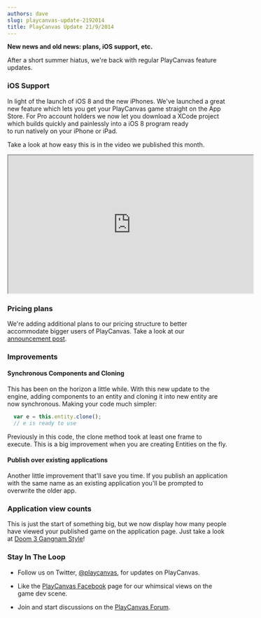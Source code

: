 ```yaml
---
authors: dave
slug: playcanvas-update-2192014
title: PlayCanvas Update 21/9/2014
---
```


**New news and old news: plans, iOS support, etc.**

After a short summer hiatus, we're back with regular PlayCanvas feature updates.

### iOS Support

In light of the launch of iOS 8 and the new iPhones. We've launched a great new feature which lets you get your PlayCanvas game straight on the App Store. For Pro account holders we now let you download a XCode project which builds quickly and painlessly into a iOS 8 program ready to run natively on your iPhone or iPad.

Take a look at how easy this is in the video we published this month.

<div className="iframe-container">
    <iframe loading="lazy" width="560" height="315" src="https://www.youtube.com/embed/TzHn60xlqCc" title="YouTube video player" allow="accelerometer; autoplay; clipboard-write; encrypted-media; gyroscope; picture-in-picture" allowfullscreen></iframe>
</div>

### Pricing plans

We're adding additional plans to our pricing structure to better accommodate bigger users of PlayCanvas. Take a look at our [announcement post](https://blog.playcanvas.com/new-plans/).

### Improvements

#### Synchronous Components and Cloning

This has been on the horizon a little while. With this new update to the engine, adding components to an entity and cloning it into new entity are now synchronous. Making your code much simpler:

```javascript
  var e = this.entity.clone();
  // e is ready to use
```

Previously in this code, the clone method took at least one frame to execute. This is a big improvement when you are creating Entities on the fly.

#### Publish over existing applications

Another little improvement that'll save you time. If you publish an application with the same name as an existing application you'll be prompted to overwrite the older app.

### Application view counts

This is just the start of something big, but we now display how many people have viewed your published game on the application page. Just take a look at [Doom 3 Gangnam Style](https://playcanv.as/p/iCL6sxgF/)!

### Stay In The Loop

- Follow us on Twitter, [@playcanvas](https://twitter.com/playcanvas), for updates on PlayCanvas.

- Like the [PlayCanvas Facebook](https://facebook.com/playcanvas) page for our whimsical views on the game dev scene.

- Join and start discussions on the [PlayCanvas Forum](https://forum.playcanvas.com/).
